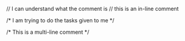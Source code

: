 // I can understand what the comment is
// this is an in-line comment

/* I am trying to do the
tasks given to me */

/* This is a
multi-line comment */